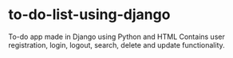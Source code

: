 # to-do-list-using-django
To-do app made in Django using Python and HTML
Contains user registration, login, logout, search, delete and update functionality. 
